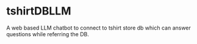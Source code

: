 # tshirtDBLLM
A web based LLM chatbot to connect to tshirt store db which can answer questions while referring the DB.
